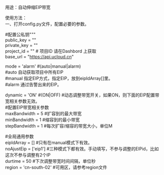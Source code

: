 用途：自动伸缩EIP带宽  
  
使用方法：  
一、打开config.py文件，配置必要的参数。  
  
#配置公私钥"""  
public_key  = ""  
private_key = ""  
project_id = "" # 项目ID 请在Dashbord 上获取  
base_url    = "https://api.ucloud.cn"  
  
mode = 'alarm' #(auto|manual|alarm)  
#auto 自动获取项目中所有EIP  
#manual 指定EIP方式，指定EIP，放到eipIdArray[]里。  
#alarm 通过告警出来的EIP。  
  
dynamic = 'ON' #(ON|OFF) #动态调整带宽开关，如果ON，则下面的EIP配置带宽相关参数无效。  
 #配置EIP带宽相关参数  
maxBandwidth = 5  #扩容到的最大带宽  
minBandwidth = 1   #缩容到的最小带宽  
stepBandwidth = 1 #每次扩容/缩容的带宽大小，单位M  
  
#全局通用参数  
eipIdArray = [] #只有在manual模式下有效。  
noAjustEip = ['eip1'] #三种模式下都有效。手动填写，不参与调整的EIPid，比如这次不参与调整有2个IP  
durtime = 50 #下次调整带宽时间间隔，单位秒  
region = 'cn-south-02' #可用区，请参考region文件  
